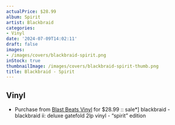 ```yaml
---
actualPrice: $28.99
album: Spirit
artist: Blackbraid
categories:
- Vinyl
date: '2024-07-09T14:02:11'
draft: false
images:
- /images/covers/blackbraid-spirit.png
inStock: true
thumbnailImage: /images/covers/blackbraid-spirit-thumb.png
title: Blackbraid - Spirit
---
```


## Vinyl
* Purchase from [Blast Beats Vinyl](https://blastbeatsvinyl.com/products/blemish-blackbraid-blackbraid-ii-deluxe-gatefold-2lp-vinyl-spirit-edition) for $28.99 :: sale*] blackbraid - blackbraid ii: deluxe gatefold 2lp vinyl  - “spirit” edition
